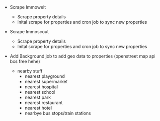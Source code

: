 - Scrape Immowelt
    - Scrape property details
    - Inital scrape for properties and cron job to sync new properties
- Scrape Immoscout
    - Scrape property details
    - Inital scrape for properties and cron job to sync new properties

- Add Background job to add geo data to properties (openstreet map api bcs free hehe)
    - nearby stuff
        - nearest playground
        - nearest supermarket
        - nearest hospital
        - nearest school
        - nearest park
        - nearest restaurant
        - nearest hotel
        - nearbye bus stops/train stations